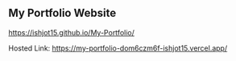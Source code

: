 
## My Portfolio Website 
https://ishjot15.github.io/My-Portfolio/

Hosted Link:
https://my-portfolio-dom6czm6f-ishjot15.vercel.app/
